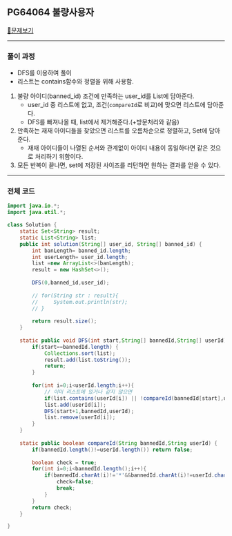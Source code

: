 ## PG64064 불량사용자

[📁문제보기](https://school.programmers.co.kr/learn/courses/30/lessons/64064)

---

### 풀이 과정

- DFS를 이용하여 풀이
- 리스트는 contains함수와 정렬을 위해 사용함.

1. 불량 아이디(banned_id) 조건에 만족하는 user_id를 List에 담아준다.
   - user_id 중 리스트에 없고, 조건(`compareId`로 비교)에 맞으면 리스트에 담아준다.
   - DFS를 빠져나올 때, list에서 제거해준다.(+방문처리와 같음)
2. 만족하는 재재 아이디들을 찾았으면 리스트를 오름차순으로 정렬하고, Set에 담아준다.
   - 재재 아이디들이 나열된 순서와 관계없이 아이디 내용이 동일하다면 같은 것으로 처리하기 위함이다.
3. 모든 반복이 끝나면, set에 저장된 사이즈를 리턴하면 원하는 결과를 얻을 수 있다.

---

### 전체 코드

```java
import java.io.*;
import java.util.*;

class Solution {
    static Set<String> result;
    static List<String> list;
    public int solution(String[] user_id, String[] banned_id) {
        int banLength= banned_id.length;
        int userLength= user_id.length;
        list =new ArrayList<>(banLength);
        result = new HashSet<>();
        
        DFS(0,banned_id,user_id);
        
        // for(String str : result){
        //     System.out.println(str);
        // }
        
        return result.size();
    }
    
    static public void DFS(int start,String[] bannedId,String[] userId) {
        if(start==bannedId.length) {
            Collections.sort(list);
            result.add(list.toString());
            return;
        } 
        
        for(int i=0;i<userId.length;i++){
            // 이미 리스트에 있거나 같지 않으면
            if(list.contains(userId[i]) || !compareId(bannedId[start],userId[i])) continue;
            list.add(userId[i]);
			DFS(start+1,bannedId,userId);
            list.remove(userId[i]);
        }
    } 
    
    static public boolean compareId(String bannedId,String userId) {
        if(bannedId.length()!=userId.length()) return false;
        
        boolean check = true;
        for(int i=0;i<bannedId.length();i++){
            if(bannedId.charAt(i)!='*'&&bannedId.charAt(i)!=userId.charAt(i)) {
                check=false;
                break;
            } 
        }
        return check;
    } 

}
```
